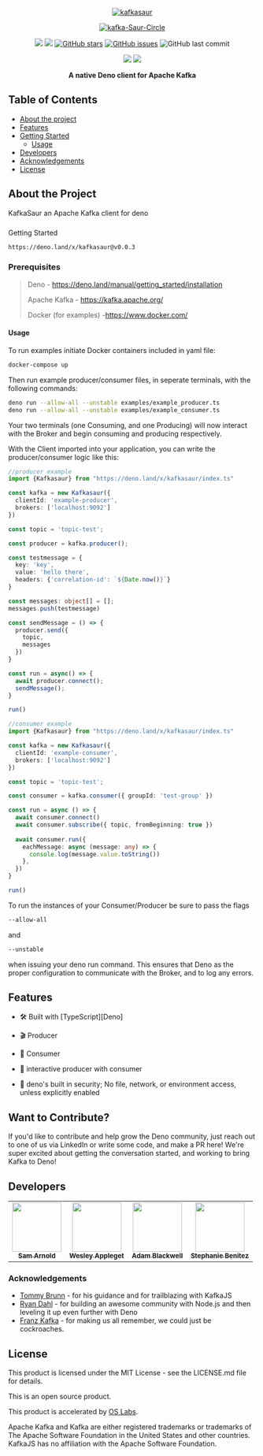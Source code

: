 
<p align="center">
  <a href="#"><img src="https://i.ibb.co/GpxPQFD/kafkasaur.png" alt="kafkasaur" border="0"></a>
   
   <p align="center">
       <a href="#"><img src="https://i.ibb.co/FhDxTHK/kafka-Saur-Circle.png" alt="kafka-Saur-Circle" border="0" /></a>

  </p> 
</p> 

<div align="center">
   
<a href=‘https://deno.land/x/kafkasaur@v0.0.3’><img src=‘https://img.shields.io/badge/version-v0.01-green’ /></a> 
<a href="https://github.com/oslabs-beta/kafkaSaur"><img src="https://img.shields.io/badge/license-MIT-blue"/></a>
<a href="https://github.com/oslabs-beta/kafkaSaur/stargazers"><img alt="GitHub stars" src="https://img.shields.io/github/stars/oslabs-beta/kafkaSaur"></a>
<a href="https://github.com/oslabs-beta/kafkaSaur/issues"><img alt="GitHub issues" src="https://img.shields.io/github/issues/oslabs-beta/kafkaSaur"></a>
<img alt="GitHub last commit" src="https://img.shields.io/github/last-commit/oslabs-beta/kafkaSaur">

<a href="https://deno.land/x/kafkasaur@v0.0.3"><img src="http://img.shields.io/badge/available%20on-deno.land/x-lightgrey.svg?logo=deno&labelColor=black" /></a>
<a href="https://github.com/denoland/deno"><img src="https://img.shields.io/badge/deno-^1.3.2-lightgrey?logo=deno"/></a>
   
   <p align="center"> <strong>A native Deno client for Apache Kafka</strong></p>
   </div>


## Table of Contents
- [About the project](#about)
 - [Features](#features)
 - [Getting Started](#getting-started)
    - [Usage](#usage)
- [Developers](#developers)  
- [Acknowledgements](#acknowledgements)
- [License](#license)

## <a name="about"></a> About the Project
 KafkaSaur an Apache Kafka client for deno 
### <a name="getting-started"></a>
Getting Started
```sh
https://deno.land/x/kafkasaur@v0.0.3
```
### Prerequisites
 >Deno - https://deno.land/manual/getting_started/installation
 >
 >Apache Kafka - https://kafka.apache.org/
 >
 >Docker (for examples) -https://www.docker.com/
 


#### <a name="usage"></a> Usage
To run examples initiate Docker containers included in yaml file:
```sh
docker-compose up
```
Then run example producer/consumer files, in seperate terminals, with the following commands:
```sh
deno run --allow-all --unstable examples/example_producer.ts
deno run --allow-all --unstable examples/example_consumer.ts

```
Your two terminals (one Consuming, and one Producing) will now interact with the Broker and begin consuming and producing respectively.

With the Client imported into your application, you can write the producer/consumer logic like this:
```typescript
//producer example
import {Kafkasaur} from "https://deno.land/x/kafkasaur/index.ts"

const kafka = new Kafkasaur({
  clientId: 'example-producer',
  brokers: ['localhost:9092']
})

const topic = 'topic-test';

const producer = kafka.producer();

const testmessage = {
  key: 'key',
  value: 'hello there',
  headers: {'correlation-id': `${Date.now()}`}
}

const messages: object[] = [];
messages.push(testmessage)

const sendMessage = () => {
  producer.send({
    topic,
    messages
  })
}

const run = async() => {
  await producer.connect();
  sendMessage();
}

run()
```

```typescript
//consumer example
import {Kafkasaur} from "https://deno.land/x/kafkasaur/index.ts"

const kafka = new Kafkasaur({
  clientId: 'example-consumer',
  brokers: ['localhost:9092']
})

const topic = 'topic-test';

const consumer = kafka.consumer({ groupId: 'test-group' })

const run = async () => {
  await consumer.connect()
  await consumer.subscribe({ topic, fromBeginning: true })
  
  await consumer.run({
    eachMessage: async (message: any) => {
      console.log(message.value.toString())
    },
  })
}

run()
```

To run the instances of your Consumer/Producer be sure to pass the flags 
```sh
--allow-all
```
and
```sh
--unstable
```
when issuing your deno run command. This ensures that Deno as the proper configuration to communicate with the Broker, and to log any errors.
## Features

- 🛠 Built with [TypeScript][Deno]

- 🎬 Producer

- 🍴 Consumer

- 🤝 interactive producer with consumer

- 💂 deno's built in security; No file, network, or environment access, unless explicitly enabled
  


## Want to Contribute?

If you'd like to contribute and help grow the Deno community, just reach out to one of us via LinkedIn or write some code, and make a PR here! We're super excited about getting the conversation started, and working to bring Kafka to Deno!


## <a name="developers"></a> Developers

<table align="center">
  <tr>
    <td align="center"><a href="https://www.linkedin.com/in/samarnold723"><img src="https://media-exp1.licdn.com/dms/image/C4D03AQFJP-ywhKqpBg/profile-displayphoto-shrink_800_800/0/1615175949915?e=1639008000&v=beta&t=WylZ_LOJwbiey8Jicg0X-ODhSKqwAROCrZEDFOWxiYY" width="100px;" alt=""/><br /><sub><b>Sam Arnold</b></sub></a></td>
    <td align="center"><a href="https://www.linkedin.com/in/wesley-appleget"><img src="https://media-exp1.licdn.com/dms/image/C4E03AQG5AUxEE14WUw/profile-displayphoto-shrink_800_800/0/1517013766994?e=1639008000&v=beta&t=FKH576OIcSS6k2QwckD5LbqxOZMtqVCm527ql8FLv-M" width="100px;" alt=""/><br /><sub><b>Wesley Appleget</b></sub></a></td>
    <td align="center"><a href="#"><img src="https://ca.slack-edge.com/T01JVB0Q491-U01Q229LGQN-952f2dff651a-512" width="100px;" alt=""/><br /><sub><b>Adam Blackwell</b></sub></a></td>
    <td align="center"><a href="https://www.linkedin.com/in/benitezstephanie"><img src="https://i.pinimg.com/736x/33/32/6d/33326dcddbf15c56d631e374b62338dc.jpg" width="100px;" alt=""/><br /><sub><b>Stephanie Benitez</b></sub></a></td>
  </tr>
</table>



### <a name="acknowledgements"></a> Acknowledgements

- [Tommy Brunn](https://github.com/Nevon) - for his guidance and for trailblazing with KafkaJS
- [Ryan Dahl](https://github.com/ry) - for building an awesome community with Node.js and then leveling it up even further with Deno
- [Franz Kafka](https://en.wikipedia.org/wiki/Franz_Kafka) - for making us all remember, we could just be cockroaches. 


## <a name="license"></a> License


This product is licensed under the MIT License - see the LICENSE.md file for details.

This is an open source product.

This product is accelerated by [OS Labs](https://opensourcelabs.io/).

Apache Kafka and Kafka are either registered trademarks or trademarks of The Apache Software Foundation in the United States and other countries. KafkaJS has no affiliation with the Apache Software Foundation.



